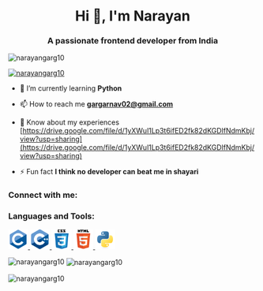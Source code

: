 <h1 align="center">Hi 👋, I'm Narayan</h1>
<h3 align="center">A passionate frontend developer from India</h3>

<p align="left"> <img src="https://komarev.com/ghpvc/?username=narayangarg10&label=Profile%20views&color=0e75b6&style=flat" alt="narayangarg10" /> </p>

<p align="left"> <a href="https://github.com/ryo-ma/github-profile-trophy"><img src="https://github-profile-trophy.vercel.app/?username=narayangarg10" alt="narayangarg10" /></a> </p>

- 🌱 I’m currently learning **Python**

- 📫 How to reach me **gargarnav02@gmail.com**

- 📄 Know about my experiences [https://drive.google.com/file/d/1yXWul1Lp3t6ifED2fk82dKGDlfNdmKbj/view?usp=sharing](https://drive.google.com/file/d/1yXWul1Lp3t6ifED2fk82dKGDlfNdmKbj/view?usp=sharing)

- ⚡ Fun fact **I think no developer can beat me in shayari**

<h3 align="left">Connect with me:</h3>
<p align="left">
</p>

<h3 align="left">Languages and Tools:</h3>
<p align="left"> <a href="https://www.cprogramming.com/" target="_blank" rel="noreferrer"> <img src="https://raw.githubusercontent.com/devicons/devicon/master/icons/c/c-original.svg" alt="c" width="40" height="40"/> </a> <a href="https://www.w3schools.com/cpp/" target="_blank" rel="noreferrer"> <img src="https://raw.githubusercontent.com/devicons/devicon/master/icons/cplusplus/cplusplus-original.svg" alt="cplusplus" width="40" height="40"/> </a> <a href="https://www.w3schools.com/css/" target="_blank" rel="noreferrer"> <img src="https://raw.githubusercontent.com/devicons/devicon/master/icons/css3/css3-original-wordmark.svg" alt="css3" width="40" height="40"/> </a> <a href="https://www.w3.org/html/" target="_blank" rel="noreferrer"> <img src="https://raw.githubusercontent.com/devicons/devicon/master/icons/html5/html5-original-wordmark.svg" alt="html5" width="40" height="40"/> </a> <a href="https://www.python.org" target="_blank" rel="noreferrer"> <img src="https://raw.githubusercontent.com/devicons/devicon/master/icons/python/python-original.svg" alt="python" width="40" height="40"/> </a> </p>

<p><img align="left" src="https://github-readme-stats.vercel.app/api/top-langs?username=narayangarg10&show_icons=true&locale=en&layout=compact" alt="narayangarg10" /></p>

<p>&nbsp;<img align="center" src="https://github-readme-stats.vercel.app/api?username=narayangarg10&show_icons=true&locale=en" alt="narayangarg10" /></p>

<p><img align="center" src="https://github-readme-streak-stats.herokuapp.com/?user=narayangarg10&" alt="narayangarg10" /></p>
